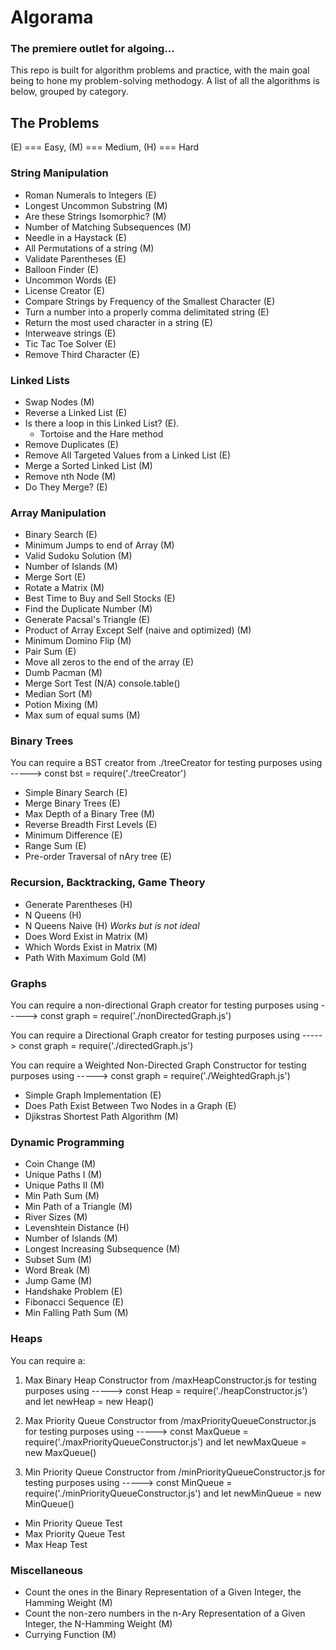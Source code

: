 # Algorama

### The premiere outlet for algoing...

This repo is built for algorithm problems and practice, with the main goal being to hone my problem-solving methodogy. A list of all the algorithms is below, grouped by category.

## The Problems

(E) === Easy, (M) === Medium, (H) === Hard

### String Manipulation

- Roman Numerals to Integers (E)
- Longest Uncommon Substring (M)
- Are these Strings Isomorphic? (M)
- Number of Matching Subsequences (M)
- Needle in a Haystack (E)
- All Permutations of a string (M)
- Validate Parentheses (E)
- Balloon Finder (E)
- Uncommon Words (E)
- License Creator (E)
- Compare Strings by Frequency of the Smallest Character (E)
- Turn a number into a properly comma delimitated string (E)
- Return the most used character in a string (E)
- Interweave strings (E)
- Tic Tac Toe Solver (E)
- Remove Third Character (E)

### Linked Lists

- Swap Nodes (M)
- Reverse a Linked List (E)
- Is there a loop in this Linked List? (E).
  - Tortoise and the Hare method
- Remove Duplicates (E)
- Remove All Targeted Values from a Linked List (E)
- Merge a Sorted Linked List (M)
- Remove nth Node (M)
- Do They Merge? (E)

### Array Manipulation

- Binary Search (E)
- Minimum Jumps to end of Array (M)
- Valid Sudoku Solution (M)
- Number of Islands (M)
- Merge Sort (E)
- Rotate a Matrix (M)
- Best Time to Buy and Sell Stocks (E)
- Find the Duplicate Number (M)
- Generate Pacsal's Triangle (E)
- Product of Array Except Self (naive and optimized) (M)
- Minimum Domino Flip (M)
- Pair Sum (E)
- Move all zeros to the end of the array (E)
- Dumb Pacman (M)
- Merge Sort Test (N/A) console.table()
- Median Sort (M)
- Potion Mixing (M)
- Max sum of equal sums (M)

### Binary Trees

You can require a BST creator from ./treeCreator for testing purposes using -----> const bst = require('./treeCreator')

- Simple Binary Search (E)
- Merge Binary Trees (E)
- Max Depth of a Binary Tree (M)
- Reverse Breadth First Levels (E)
- Minimum Difference (E)
- Range Sum (E)
- Pre-order Traversal of nAry tree (E)

### Recursion, Backtracking, Game Theory

- Generate Parentheses (H)
- N Queens (H)
- N Queens Naive (H) _Works but is not ideal_
- Does Word Exist in Matrix (M)
- Which Words Exist in Matrix (M)
- Path With Maximum Gold (M)

### Graphs

You can require a non-directional Graph creator for testing purposes using -----> const graph = require('./nonDirectedGraph.js')

You can require a Directional Graph creator for testing purposes using -----> const graph = require('./directedGraph.js')

You can require a Weighted Non-Directed Graph Constructor for testing purposes using -----> const graph = require('./WeightedGraph.js')

- Simple Graph Implementation (E)
- Does Path Exist Between Two Nodes in a Graph (E)
- Djikstras Shortest Path Algorithm (M)

### Dynamic Programming

- Coin Change (M)
- Unique Paths I (M)
- Unique Paths II (M)
- Min Path Sum (M)
- Min Path of a Triangle (M)
- River Sizes (M)
- Levenshtein Distance (H)
- Number of Islands (M)
- Longest Increasing Subsequence (M)
- Subset Sum (M)
- Word Break (M)
- Jump Game (M)
- Handshake Problem (E)
- Fibonacci Sequence (E)
- Min Falling Path Sum (M)

### Heaps

You can require a:

1. Max Binary Heap Constructor from /maxHeapConstructor.js for testing purposes using -----> const Heap = require('./heapConstructor.js') and let newHeap = new Heap()

2. Max Priority Queue Constructor from /maxPriorityQueueConstructor.js for testing purposes using -----> const MaxQueue = require('./maxPriorityQueueConstructor.js') and let newMaxQueue = new MaxQueue()

3. Min Priority Queue Constructor from /minPriorityQueueConstructor.js for testing purposes using -----> const MinQueue = require('./minPriorityQueueConstructor.js') and let newMinQueue = new MinQueue()

- Min Priority Queue Test
- Max Priority Queue Test
- Max Heap Test

### Miscellaneous

- Count the ones in the Binary Representation of a Given Integer, the Hamming Weight (M)
- Count the non-zero numbers in the n-Ary Representation of a Given Integer, the N-Hamming Weight (M)
- Currying Function (M)
